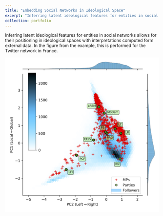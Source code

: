 ```yaml
---
title: "Embedding Social Networks in Ideological Space"
excerpt: "Inferring latent ideological features for entities in social networks allows for their positioning in ideological spaces with interpretations computed form external data<br/><img src='/images/gallery/IS_view_MPs_Parties_Followers.png'>"
collection: portfolio
---
```


Inferring latent ideological features for entities in social networks allows for their positioning in ideological spaces with interpretations computed form external data. In the figure from the example, this is performed for the Twitter network in France.

<img src='/images/gallery/IS_view_MPs_Parties_Followers.png'>
